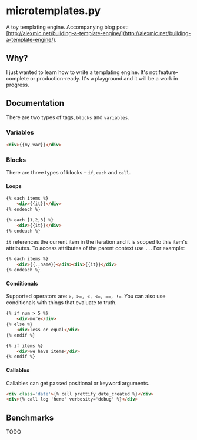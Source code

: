 microtemplates.py
=================

A toy templating engine. Accompanying blog post:
[http://alexmic.net/building-a-template-engine/](http://alexmic.net/building-a-template-engine/).

## Why?

I just wanted to learn how to write a templating engine. It's not feature-complete or production-ready.
It's a playground and it will be a work in progress.

## Documentation

There are two types of tags, `blocks` and `variables`.

### Variables

```html
<div>{{my_var}}</div>
```

### Blocks

There are three types of blocks – `if`, `each` and `call`.

#### Loops

```html
{% each items %}
    <div>{{it}}</div>
{% endeach %}

{% each [1,2,3] %}
    <div>{{it}}</div>
{% endeach %}
```

`it` references the current item in the iteration and it is scoped to this item's
attributes. To access attributes of the parent context use `..`. For example:

```html
{% each items %}
    <div>{{..name}}</div><div>{{it}}</div>
{% endeach %}
```

#### Conditionals

Supported operators are: `>, >=, <, <=, ==, !=`. You can also use conditionals
with things that evaluate to truth.

```html
{% if num > 5 %}
    <div>more</div>
{% else %}
    <div>less or equal</div>
{% endif %}

{% if items %}
    <div>we have items</div>
{% endif %}
```

#### Callables

Callables can get passed positional or keyword arguments.

```html
<div class='date'>{% call prettify date_created %}</div>
<div>{% call log 'here' verbosity='debug' %}</div>
```

## Benchmarks

TODO